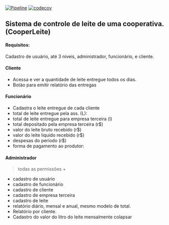 [![Pipeline](https://github.com/Joao-Bittencourt/cooper-leite/actions/workflows/ci.yml/badge.svg)](https://github.com/Joao-Bittencourt/cooper-leite/actions/workflows/ci.yml) [![codecov](https://codecov.io/gh/Joao-Bittencourt/cooper-leite/branch/master/graph/badge.svg?token=X9Y14R19JH)](https://codecov.io/gh/Joao-Bittencourt/cooper-leite)

## Sistema de controle de leite de uma cooperativa. (CooperLeite)

#### Requisitos:

Cadastro de usuário, até 3 níveis, administrador, funcionário, e cliente.

#### Cliente

- Acessa e ver a quantidade de leite entregue todos os dias.
- Botão para emitir relatório das entregas

#### Funcionário
- Cadastra o leite entregue de cada cliente
- total de leite entregue pela ass. (L):
- total de leite entregue para empresa terceira (l)
- total depositado pela empresa terceira (r$)
- valor do leite bruto recebido (r$)
- valor do leite liquido recebido (r$)
- despesas do período (r$)
- forma de pagamento ao produtor:

#### Administrador  
> todas as permissões +
- cadastro de usuário
- cadastro de funcionário
- cadastro de cliente
- cadastro de empresa terceira
- cadastro de leite
- relatório diário, mensal e anual, mesmo modelo de total.
- Relatório por cliente.
- Cadastro do valor do litro do leite mensalmente colapsar